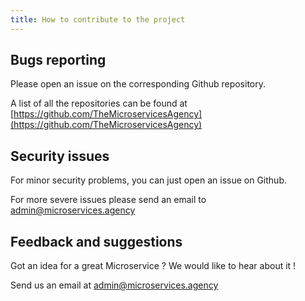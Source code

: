```yaml
---
title: How to contribute to the project
---
```


## Bugs reporting

Please open an issue on the corresponding Github repository.

A list of all the repositories can be found at [https://github.com/TheMicroservicesAgency](https://github.com/TheMicroservicesAgency)

## Security issues

For minor security problems, you can just open an issue on Github.

For more severe issues please send an email to [admin@microservices.agency](mailto:admin@microservices.agency)

## Feedback and suggestions

Got an idea for a great Microservice ? We would like to hear about it !

Send us an email at  [admin@microservices.agency](mailto:admin@microservices.agency)
